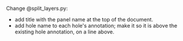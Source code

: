 Change @split_layers.py:
- add title with the panel name at the top of the document. 
- add hole name to each hole's annotation; make it so it is above the existing hole annotation, on a line above.
